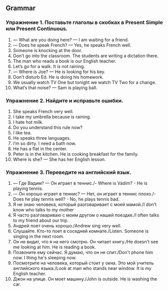 ## Grammar

### Упражнение 1. Поставьте глаголы в скобках в Present Simple или Present Continuous.

1. — What are you doing here? — I am waiting for a friend. 
2. — Does he speak French? — Yes, he speaks French well. 
3. Someone is knocking at the door.
4. Don’t go into the classroom. The students are writing a dictation there. 
5. The man who reads a book is our English teacher. 
6. Let’s go for a walk. It is not raining. 
7.  — Where is Joe? — He is looking for his key.   
8. Don’t disturb Ed. He is doing his homework. 
9. We usually watch TV One but tonight we watch TV Two for a change.  
10. What’s that noise? — Sam is playing ball.

### Упражнение 2. Найдите и исправьте ошибки.

1. She speaks French very well. 
2. I take my umbrella because is raining.
3. I hate hot milk. 
4. Do you understand this rule now? 
5. I like tea. 
6. He speaks three languages. 
7. I’m so dirty. I need a bath now. 
8. He has a flat in the center. 
9. Peter is in the kitchen. He is cooking breakfast for the family. 
10. Where is she? — She has her English lesson.

### Упражнение 3. Переведите на английский язык.

1. — Где Вадим? — Он играет в теннис./- Where is Vadim? - He is playing tennis.
2. — Он хорошо играет в теннис? — Нет, он играет в теннис плохо./- Does he play tennis well? - No, he plays tennis bad.
3. Я не знаю человека, который разговаривает с моей мамой./I don't know who talks to my mother 
4. Я часто разговариваю с моим другом о нашей поездке./I often talks to my friend about our trip.
5. Андрей поет очень хорошо./Andrew sing very well.
6. Слушайте. Кто-то поет в соседней комнате./Listen. Someone is singing in the next room.
7. Он не видит, что я на него смотрю. Он читает книгу./He doesn't see me looking at him. He is reading a book.
8. Позвоните ему сейчас. Я думаю, что он не  спит./Don't phone him now. I thing he's sleeping now.
9. Посмотрите на человека, который стоит у окна. Это мой учитель английского языка./Look at man who stands near window. It is my English teacher.
10. Джон на улице. Он моет машину./John is outside. He is washing the car.

